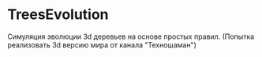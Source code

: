 # TreesEvolution
 
Симуляция эволюции 3d деревьев на основе простых правил.
(Попытка реализовать 3d версию мира от канала "Техношаман")
